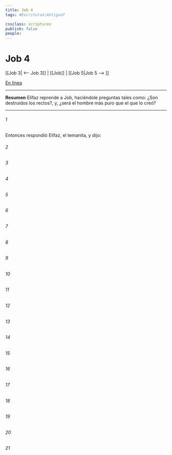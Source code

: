 ```yaml
---
title: Job 4
tags: #Escrituras\AntiguoT

cssclass: scriptures
publish: false
people:
---
```


# Job 4
[[Job 3| <-- Job 3]] | [[Job]] | [[Job 5|Job 5 --> ]]

[En línea](https://churchofjesuschrist.org/study/scriptures/ot/job/4?lang=spa)

---
__Resumen__
Elifaz reprende a Job, haciéndole preguntas tales como: ¿Son destruidos los rectos?, y, ¿será el hombre más puro que el que lo creó?

---
###### 1 
Entonces respondió Elifaz, el temanita, y dijo:

###### 2 


###### 3 


###### 4 


###### 5 


###### 6 


###### 7 


###### 8 


###### 9 


###### 10 


###### 11 


###### 12 


###### 13 


###### 14 


###### 15 


###### 16 


###### 17 


###### 18 


###### 19 


###### 20 


###### 21 


